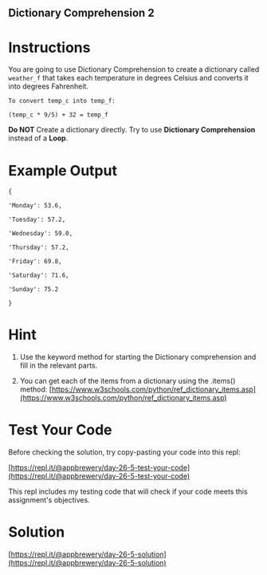 ## Dictionary Comprehension 2

# Instructions

You are going to use Dictionary Comprehension to create a dictionary called `weather_f` that takes each temperature in degrees Celsius and converts it into degrees Fahrenheit.

```
To convert temp_c into temp_f:
```

```
(temp_c * 9/5) + 32 = temp_f
```

**Do NOT** Create a dictionary directly. Try to use **Dictionary Comprehension** instead of a **Loop**.

# Example Output

```
{
```

```
'Monday': 53.6,
```

```
'Tuesday': 57.2,
```

```
'Wednesday': 59.0,
```

```
'Thursday': 57.2,
```

```
'Friday': 69.8,
```

```
'Saturday': 71.6,
```

```
'Sunday': 75.2
```

```
}
```

# Hint

1. Use the keyword method for starting the Dictionary comprehension and fill in the relevant parts.

2. You can get each of the items from a dictionary using the .items() method: [https://www.w3schools.com/python/ref_dictionary_items.asp](https://www.w3schools.com/python/ref_dictionary_items.asp)

# Test Your Code

Before checking the solution, try copy-pasting your code into this repl:

[https://repl.it/@appbrewery/day-26-5-test-your-code](https://repl.it/@appbrewery/day-26-5-test-your-code)

This repl includes my testing code that will check if your code meets this assignment's objectives.

# Solution

[https://repl.it/@appbrewery/day-26-5-solution](https://repl.it/@appbrewery/day-26-5-solution)
